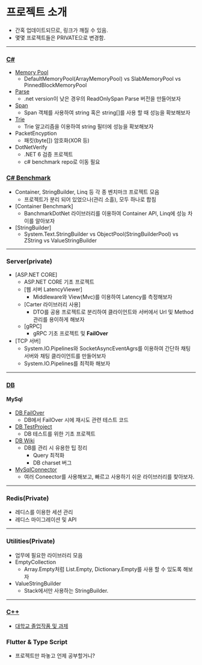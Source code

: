 # 프로젝트 소개

* 간혹 업데이트되므로, 링크가 깨질 수 있음.
* 몇몇 프로젝트들은 PRIVATE으로 변경함.

---

### [C#](https://github.com/junhun0106/CSharp)
  * [Memory Pool](https://github.com/junhun0106/CSharp/tree/main/MemoryPool)
    * DefaultMemoryPool(ArrayMemoryPool) vs SlabMemoryPool vs PinnedBlockMemoryPool  
  * [Parse](https://github.com/junhun0106/CSharp/tree/main/Parse)
    * .net version이 낮은 경우의 ReadOnlySpan<char> Parse 버전을 만들어보자 
  * [Span](https://github.com/junhun0106/CSharp/tree/main/Span)
    * Span 객체를 사용하여 string 혹은 string[]를 사용 할 때 성능을 확보해보자
  * [Trie](https://github.com/junhun0106/CSharp/tree/main/Trie)
    * Trie 알고리즘을 이용하여 string 필터에 성능을 확보해보자
  * PacketEncyption
    * 패킷(byte[]) 암호화(XOR 등)
  * DotNetVerify
    * .NET 6 검증 프로젝트
    * c# benchmark repo로 이동 필요
   
 ### [C# Benchmark](https://github.com/junhun0106/CSharp-Benchmark)
 
* Container, StringBuilder, Linq 등 각 종 벤치마크 프로젝트 모음
  * 프로젝트가 분리 되어 있었으나(관리 소흘), 모두 하나로 합침
* [Container Benchmark]
  * BanchmarkDotNet 라이브러리를 이용하여 Container API, Linq에 성능 차이를 알아보자 
* [StringBuilder]
  * System.Text.StringBuilder vs ObjectPool(StringBuilderPool) vs ZString vs ValueStringBuilder
 
---

### Server(private)

* [ASP.NET CORE]
  * ASP.NET CORE 기초 프로젝트
  * [웹 서버 LatencyViewer]
    * Middleware와 View(Mvc)를 이용하여 Latency를 측정해보자
  * [Carter 라이브러리 사용]
    * DTO를 공용 프로젝트로 분리하여 클라이언트와 서버에서 Url 및 Method 관리를 용이하게 해보자
  * [gRPC]
    * gRPC 기초 프로젝트 및 **FailOver**
* [TCP 서버]
  * System.IO.Pipelines와 SocketAsyncEventAgrs를 이용하여 간단하 채팅 서버와 채팅 클라이언트를 만들어보자
  * System.IO.Pipelines를 최적화 해보자

---
 
### [DB](https://github.com/junhun0106/DB-REDIS)

#### MySql
* [DB FailOver](https://github.com/junhun0106/DB-REDIS/tree/main/DBFailOver)
  * DB에서 FailOver 시에 재시도 관련 테스트 코드
* [DB TestProject](https://github.com/junhun0106/DB-REDIS/tree/main/DBTest)
  * DB 테스트를 위한 기초 프로젝트
* [DB Wiki](https://github.com/junhun0106/DB-REDIS/wiki)
  * DB를 관리 시 유용한 팁 정리
    * Query 최적화
    * DB charset 버그
* [MySqlConnector](https://github.com/junhun0106/DB-REDIS/tree/main/Migration)
  * 여러 Coneector를 사용해보고, 빠르고 사용하기 쉬운 라이브러리를 찾아보자. 

---
 
### Redis(Private)
* 레디스를 이용한 세션 관리
* 레디스 마이그레이션 및 API 

---

### Utilities(Private)
* 업무에 필요한 라이브러리 모음
* EmptyCollection
  * Array.Empty처럼 List.Empty, Dictionary.Empty를 사용 할 수 있도록 해보자
* ValueStringBuilder
  * Stack에서만 사용하는 StringBuilder.
---

### [C++](https://github.com/junhun0106/Cplusplus)

* [대학교 졸업작품 및 과제](https://github.com/junhun0106/Cplusplus/tree/main/University) 

### Flutter & Type Script

* 프로젝트만 파놓고 언제 공부할거니?

